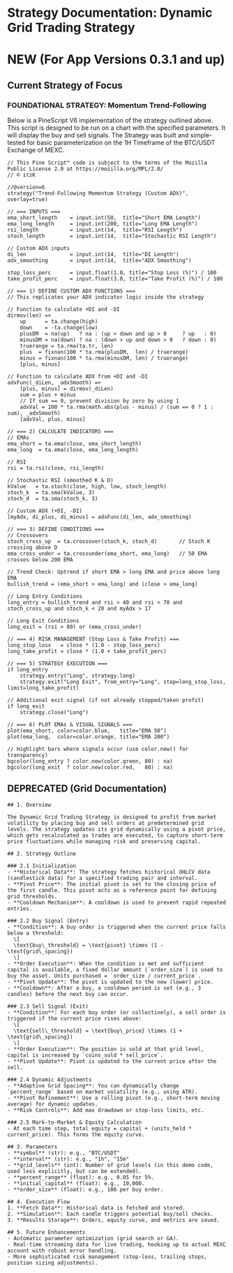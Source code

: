 # Strategy Documentation: Dynamic Grid Trading Strategy

# NEW (For App Versions 0.3.1 and up)

## Current Strategy of Focus

### FOUNDATIONAL STRATEGY: Momentum Trend-Following

Below is a PineScript V6 implementation of the strategy outlined above. This script is designed to be run on a chart with the specified parameters. It will display the buy and sell signals. The Strategy was built and simple-tested for basic parameterization on the 1H Timeframe of the BTC/USDT Exchange of MEXC.

```pinescript (v6)
// This Pine Script™ code is subject to the terms of the Mozilla Public License 2.0 at https://mozilla.org/MPL/2.0/
// © itzK

//@version=6
strategy("Trend-Following Momentum Strategy (Custom ADX)", overlay=true)

// === INPUTS ===
ema_short_length    = input.int(50,  title="Short EMA Length")
ema_long_length     = input.int(200, title="Long EMA Length")
rsi_length          = input.int(14,  title="RSI Length")
stoch_length        = input.int(14,  title="Stochastic RSI Length")

// Custom ADX inputs
di_len              = input.int(14,  title="DI Length")
adx_smoothing       = input.int(14,  title="ADX Smoothing")

stop_loss_perc      = input.float(1.0, title="Stop Loss (%)") / 100
take_profit_perc    = input.float(3.0, title="Take Profit (%)") / 100

// === 1) DEFINE CUSTOM ADX FUNCTIONS ===
// This replicates your ADX indicator logic inside the strategy

// Function to calculate +DI and -DI
dirmov(len) =>
    up      = ta.change(high)
    down    = -ta.change(low)
    plusDM  = na(up)   ? na : (up > down and up > 0     ? up   : 0)
    minusDM = na(down) ? na : (down > up and down > 0   ? down : 0)
    truerange = ta.rma(ta.tr, len)
    plus  = fixnan(100 * ta.rma(plusDM,  len) / truerange)
    minus = fixnan(100 * ta.rma(minusDM, len) / truerange)
    [plus, minus]

// Function to calculate ADX from +DI and -DI
adxFunc(_diLen, _adxSmooth) =>
    [plus, minus] = dirmov(_diLen)
    sum = plus + minus
    // If sum == 0, prevent division by zero by using 1
    adxVal = 100 * ta.rma(math.abs(plus - minus) / (sum == 0 ? 1 : sum), _adxSmooth)
    [adxVal, plus, minus]

// === 2) CALCULATE INDICATORS ===
// EMAs
ema_short = ta.ema(close, ema_short_length)
ema_long  = ta.ema(close, ema_long_length)

// RSI
rsi = ta.rsi(close, rsi_length)

// Stochastic RSI (smoothed K & D)
kValue   = ta.stoch(close, high, low, stoch_length)
stoch_k  = ta.sma(kValue, 3)
stoch_d  = ta.sma(stoch_k, 3)

// Custom ADX (+DI, -DI)
[myAdx, di_plus, di_minus] = adxFunc(di_len, adx_smoothing)

// === 3) DEFINE CONDITIONS ===
// Crossovers
stoch_cross_up  = ta.crossover(stoch_k, stoch_d)       // Stoch K crossing above D
ema_cross_under = ta.crossunder(ema_short, ema_long)   // 50 EMA crosses below 200 EMA

// Trend Check: Uptrend if short EMA > long EMA and price above long EMA
bullish_trend = (ema_short > ema_long) and (close > ema_long)

// Long Entry Conditions
long_entry = bullish_trend and rsi > 40 and rsi < 70 and stoch_cross_up and stoch_k < 20 and myAdx > 17

// Long Exit Conditions
long_exit = (rsi > 80) or (ema_cross_under)

// === 4) RISK MANAGEMENT (Stop Loss & Take Profit) ===
long_stop_loss   = close * (1.0 - stop_loss_perc)
long_take_profit = close * (1.0 + take_profit_perc)

// === 5) STRATEGY EXECUTION ===
if long_entry
    strategy.entry("Long", strategy.long)
    strategy.exit("Long Exit", from_entry="Long", stop=long_stop_loss, limit=long_take_profit)

// Additional exit signal (if not already stopped/taken profit)
if long_exit
    strategy.close("Long")

// === 6) PLOT EMAs & VISUAL SIGNALS ===
plot(ema_short, color=color.blue,   title="EMA 50")
plot(ema_long,  color=color.orange, title="EMA 200")

// Highlight bars where signals occur (use color.new() for transparency)
bgcolor(long_entry ? color.new(color.green, 80) : na)
bgcolor(long_exit  ? color.new(color.red,   80) : na)
```

## DEPRECATED (Grid Documentation)

    ## 1. Overview

    The Dynamic Grid Trading Strategy is designed to profit from market volatility by placing buy and sell orders at predetermined grid levels. The strategy updates its grid dynamically using a pivot price, which gets recalculated as trades are executed, to capture short-term price fluctuations while managing risk and preserving capital.

    ## 2. Strategy Outline

    ### 2.1 Initialization
    - **Historical Data**: The strategy fetches historical OHLCV data (candlestick data) for a specified trading pair and interval.
    - **Pivot Price**: The initial pivot is set to the closing price of the first candle. This pivot acts as a reference point for defining grid thresholds.
    - **Cooldown Mechanism**: A cooldown is used to prevent rapid repeated entries.

    ### 2.2 Buy Signal (Entry)
    - **Condition**: A buy order is triggered when the current price falls below a threshold:
      \[
      \text{buy\_threshold} = \text{pivot} \times (1 - \text{grid\_spacing})
      \]
    - **Order Execution**: When the condition is met and sufficient capital is available, a fixed dollar amount (`order_size`) is used to buy the asset. Units purchased = `order_size / current_price`.
    - **Pivot Update**: The pivot is updated to the new (lower) price.
    - **Cooldown**: After a buy, a cooldown period is set (e.g., 3 candles) before the next buy can occur.

    ### 2.3 Sell Signal (Exit)
    - **Condition**: For each buy order (or collectively), a sell order is triggered if the current price rises above:
      \[
      \text{sell\_threshold} = \text{buy\_price} \times (1 + \text{grid\_spacing})
      \]
    - **Order Execution**: The position is sold at that grid level, capital is increased by `coins_sold * sell_price`.
    - **Pivot Update**: Pivot is updated to the current price after the sell.

    ### 2.4 Dynamic Adjustments
    - **Adaptive Grid Spacing**: You can dynamically change `percent_range` based on market volatility (e.g., using ATR).
    - **Pivot Refinement**: Use a rolling pivot (e.g., short-term moving average) for dynamic updates.
    - **Risk Controls**: Add max drawdown or stop-loss limits, etc.

    ### 2.5 Mark-to-Market & Equity Calculation
    - At each time step, total equity = capital + (units_held * current_price). This forms the equity curve.

    ## 3. Parameters
    - **symbol** (str): e.g., "BTC/USDT"
    - **interval** (str): e.g., "1h", "15m"
    - **grid_levels** (int): Number of grid levels (in this demo code, used less explicitly, but can be extended).
    - **percent_range** (float): e.g., 0.05 for 5%.
    - **initial_capital** (float): e.g., 10,000.
    - **order_size** (float): e.g., 100 per buy order.

    ## 4. Execution Flow
    1. **Fetch Data**: Historical data is fetched and stored.
    2. **Simulation**: Each candle triggers potential buy/sell checks.
    3. **Results Storage**: Orders, equity curve, and metrics are saved.

    ## 5. Future Enhancements
    - Automatic parameter optimization (grid search or GA).
    - Real-time streaming data for live trading, hooking up to actual MEXC account with robust error handling.
    - More sophisticated risk management (stop-loss, trailing stops, position sizing adjustments).